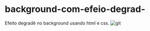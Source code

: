 # background-com-efeio-degrad-
Efeito degradê no background usando html e css.
![git](https://github.com/stephany-c/background-com-efeio-degrad-/blob/master/Gradient%20Animation%20-%20Google%20Chrome%202021-02-27%2020-54-48.gif )
